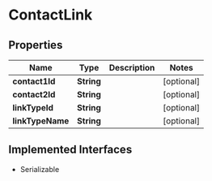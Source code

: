 

# ContactLink


## Properties

| Name | Type | Description | Notes |
|------------ | ------------- | ------------- | -------------|
|**contact1Id** | **String** |  |  [optional] |
|**contact2Id** | **String** |  |  [optional] |
|**linkTypeId** | **String** |  |  [optional] |
|**linkTypeName** | **String** |  |  [optional] |


## Implemented Interfaces

* Serializable

